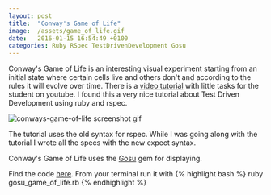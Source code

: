 ```yaml
---
layout: post
title:  "Conway's Game of Life"
image:  /assets/game_of_life.gif
date:   2016-01-15 16:54:49 +0100
categories: Ruby RSpec TestDrivenDevelopment Gosu
---
```

Conway's Game of Life is an interesting visual experiment starting from an initial state where certain cells live and others don't and according to the rules it will evolve over time. There is a [video tutorial][gameoflife-tutorial] with little tasks for the student on youtube. I found this a very nice tutorial about Test Driven Development using ruby and rspec.

![conways-game-of-life screenshot gif](/assets/game_of_life.gif)

The tutorial uses the old syntax for rspec. While I was going along with the tutorial I wrote all the specs with the new expect syntax.

Conway's Game of Life uses the [Gosu][gosu] gem for displaying.

Find the code [here][gameoflife-github]. From your terminal run it with
{% highlight bash %}
  ruby gosu_game_of_life.rb
{% endhighlight %}

<!--end-row-->

[gameoflife-tutorial]: https://www.youtube.com/watch?v=iLXO2FLPulI
[gameoflife-github]: https://github.com/lisbethmarianne/game_of_life
[gosu]: https://github.com/gosu/gosu
